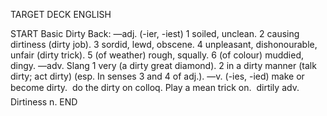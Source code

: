 TARGET DECK
ENGLISH

START
Basic
Dirty
Back: —adj. (-ier, -iest) 1 soiled, unclean. 2 causing dirtiness (dirty job). 3 sordid, lewd, obscene. 4 unpleasant, dishonourable, unfair (dirty trick). 5 (of weather) rough, squally. 6 (of colour) muddied, dingy. —adv. Slang 1 very (a dirty great diamond). 2 in a dirty manner (talk dirty; act dirty) (esp. In senses 3 and 4 of adj.). —v. (-ies, -ied) make or become dirty.  do the dirty on colloq. Play a mean trick on.  dirtily adv. Dirtiness n.
END
